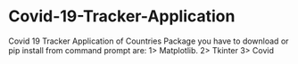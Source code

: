 # Covid-19-Tracker-Application
Covid 19 Tracker Application of Countries 
Package you have to download or pip install from command prompt are: 
1> Matplotlib.
2> Tkinter
3> Covid
